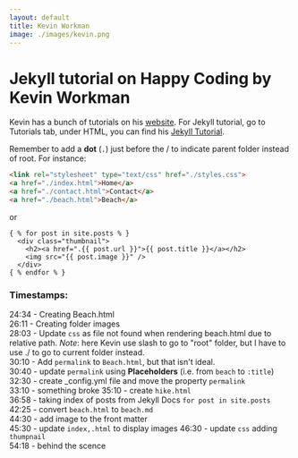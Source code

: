 ```yaml
---
layout: default
title: Kevin Workman
image: ./images/kevin.png
---
```


# Jekyll tutorial on Happy Coding by Kevin Workman

Kevin has a bunch of tutorials on his [website](https://happycoding.io/). For Jekyll tutorial, go to Tutorials tab, under HTML, you can find his [Jekyll Tutorial](https://happycoding.io/tutorials/html/jekyll).

Remember to add a **dot** (`.`) just before the / to indicate parent folder instead of root. For instance:

```html
<link rel="stylesheet" type="text/css" href="./styles.css">
<a href="./index.html">Home</a>
<a href="./contact.html">Contact</a>
<a href="./beach.html">Beach</a>

```  

or

```liquid
{ % for post in site.posts % }
  <div class="thumbnail">
    <h2><a href=".{{ post.url }}">{{ post.title }}</a></h2>
    <img src="{{ post.image }}" />
  </div>
{ % endfor % }
```

### Timestamps:

24:34 - Creating Beach.html  
26:11 - Creating folder images  
28:03 - Update `css` as file not found when rendering beach.html due to relative path. _Note_: here Kevin use slash to go to "root" folder, but I have to use ./ to go to current folder instead.  
30:10 - Add `permalink` to `Beach.html`, but that isn't ideal.  
30:40 - update `permalink` using **Placeholders** (i.e. from `beach` to `:title`)  
32:30 - create _config.yml file and move the property `permalink`  
33:10 - something broke
35:10 - create `hike.html`  
36:58 - taking index of posts from Jekyll Docs `for post in site.posts`  
42:25 - convert `beach.html` to `beach.md`  
44:30 - add image to the front matter  
45:30 - update `index,.html` to display images
46:30 - update `css` adding `thumpnail`  
54:18 - behind the scence  
